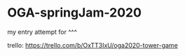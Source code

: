 # OGA-springJam-2020
my entry attempt for ^^^

trello: https://trello.com/b/OxTT3IxU/oga2020-tower-game
